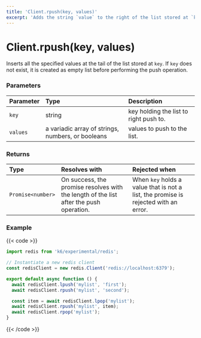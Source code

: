 ```yaml
---
title: 'Client.rpush(key, values)'
excerpt: 'Adds the string `value` to the right of the list stored at `key`.'
---
```


# Client.rpush(key, values)

Inserts all the specified values at the tail of the list stored at `key`. If `key` does not exist, it is created as empty list before performing the push operation.

### Parameters

| Parameter | Type                                              | Description                            |
| :-------- | :------------------------------------------------ | :------------------------------------- |
| `key`     | string                                            | key holding the list to right push to. |
| `values`  | a variadic array of strings, numbers, or booleans | values to push to the list.            |

### Returns

| Type              | Resolves with                                                                          | Rejected when                                                                       |
| :---------------- | :------------------------------------------------------------------------------------- | :---------------------------------------------------------------------------------- |
| `Promise<number>` | On success, the promise resolves with the length of the list after the push operation. | When `key` holds a value that is not a list, the promise is rejected with an error. |

### Example

{{< code >}}

```javascript
import redis from 'k6/experimental/redis';

// Instantiate a new redis client
const redisClient = new redis.Client('redis://localhost:6379');

export default async function () {
  await redisClient.lpush('mylist', 'first');
  await redisClient.rpush('mylist', 'second');

  const item = await redisClient.lpop('mylist');
  await redisClient.rpush('mylist', item);
  await redisClient.rpop('mylist');
}
```

{{< /code >}}
